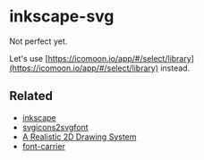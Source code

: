 # inkscape-svg

Not perfect yet. 

Let's use [https://icomoon.io/app/#/select/library](https://icomoon.io/app/#/select/library) instead.

## Related

- [inkscape](https://inkscape.org)
- [svgicons2svgfont](https://github.com/nfroidure/svgicons2svgfont/blob/master/src/index.js)
- [A Realistic 2D Drawing System](https://keithp.com/~keithp/talks/cairo2003.pdf)
- [font-carrier](https://github.com/purplebamboo/font-carrier/blob/master/lib/class/glyph.js)